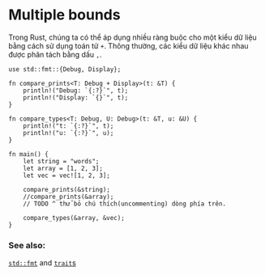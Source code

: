 # Multiple bounds

Trong Rust, chúng ta có thể áp dụng nhiều ràng buộc cho một kiểu dữ liệu bằng cách sử dụng toán tử `+`. Thông thường, các kiểu dữ liệu khác nhau được phân tách bằng dấu `,`.

```rust,editable
use std::fmt::{Debug, Display};

fn compare_prints<T: Debug + Display>(t: &T) {
    println!("Debug: `{:?}`", t);
    println!("Display: `{}`", t);
}

fn compare_types<T: Debug, U: Debug>(t: &T, u: &U) {
    println!("t: `{:?}`", t);
    println!("u: `{:?}`", u);
}

fn main() {
    let string = "words";
    let array = [1, 2, 3];
    let vec = vec![1, 2, 3];

    compare_prints(&string);
    //compare_prints(&array);
    // TODO ^ thử bỏ chú thích(uncommenting) dòng phía trên.

    compare_types(&array, &vec);
}
```

### See also:

[`std::fmt`][fmt] and [`trait`s][traits]

[fmt]: ../hello/print.md
[traits]: ../trait.md